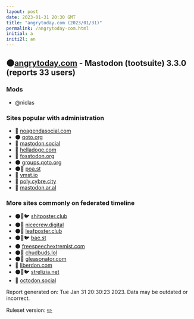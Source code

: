 ```yaml
---
layout: post
date: 2023-01-31 20:30 GMT
title: "angrytoday.com (2023/01/31)"
permalink: /angrytoday-com.html
initial: a
initi2l: an
---
```


## 🌑[angrytoday.com](https://angrytoday.com) - Mastodon (tootsuite) 3.3.0 (reports 33 users)

### Mods
 * @niclas

### Sites popular with administration

* 🐘 [noagendasocial.com](/noagendasocial-com.html)
* 🌑 [qoto.org](/qoto-org.html)
* 🧸 [mastodon.social](/mastodon-social.html)
* 🐘 [helladoge.com](/helladoge-com.html)
* 🐘 [fosstodon.org](/fosstodon-org.html)
* 🌑 [groups.qoto.org](/groups-qoto-org.html)
* 🌑🧸 [poa.st](/poa-st.html)
* 🐘 [vmst.io](/vmst-io.html)
* 🐘 [poly.cybre.city](/poly-cybre-city.html)
* 🐘 [mastodon.ar.al](/mastodon-ar-al.html)

### More sites commonly on federated timeline

* 🌑🧸🐦 [shitposter.club](/shitposter-club.html)
* 🌑🧸 [nicecrew.digital](/nicecrew-digital.html)
* 🌑🧸 [leafposter.club](/leafposter-club.html)
* 🌑🧸🐦 [bae.st](/bae-st.html)
* 🌑 [freespeechextremist.com](/freespeechextremist-com.html)
* 🌑🧸 [chudbuds.lol](/chudbuds-lol.html)
* 🌑🧸 [gleasonator.com](/gleasonator-com.html)
* 🐘 [liberdon.com](/liberdon-com.html)
* 🌑🧸🐦 [strelizia.net](/strelizia-net.html)
* 🐘 [octodon.social](/octodon-social.html)

Report generated on: Tue Jan 31 20:30:23 2023. Data may be outdated or incorrect.

Ruleset version: [✏️](/version-pencil)

